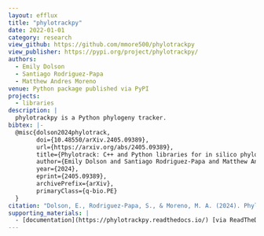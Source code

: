 ```yaml
---
layout: efflux
title: "phylotrackpy"
date: 2022-01-01
category: research
view_github: https://github.com/mmore500/phylotrackpy
view_publisher: https://pypi.org/project/phylotrackpy/
authors:
  - Emily Dolson
  - Santiago Rodriguez-Papa
  - Matthew Andres Moreno
venue: Python package published via PyPI
projects:
  - libraries
description: |
  phylotrackpy is a Python phylogeny tracker.
bibtex: |-
  @misc{dolson2024phylotrack,
        doi={10.48550/arXiv.2405.09389},
        url={https://arxiv.org/abs/2405.09389},
        title={Phylotrack: C++ and Python libraries for in silico phylogenetic tracking},
        author={Emily Dolson and Santiago Rodriguez-Papa and Matthew Andres Moreno},
        year={2024},
        eprint={2405.09389},
        archivePrefix={arXiv},
        primaryClass={q-bio.PE}
  }
citation: "Dolson, E., Rodriguez-Papa, S., & Moreno, M. A. (2024). Phylotrack: C++ and Python libraries for in silico phylogenetic tracking. arXiv preprint arXiv:2405.09389. https://doi.org/10.48550/arXiv.2405.09389"
supporting_materials: |
  - [documentation](https://phylotrackpy.readthedocs.io/) [via ReadTheDocs 📖](https://readthedocs.org/)
---
```

